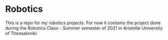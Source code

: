 # Robotics

This is a repo for my robotics projects. For now it contains the project done during the Robotics Class - Summer semester of 2021 in Aristotle University of Thessaloniki
